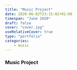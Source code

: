 ```yaml
---
title: "Music Project"
date: 2020-06-02T23:15:02+01:00
timespan: "June 2020"
draft: false
cover: "cover.jpg"
useRelativeCover: true
type: "portfolio"
categories:
    - music
---
```


### Music Project